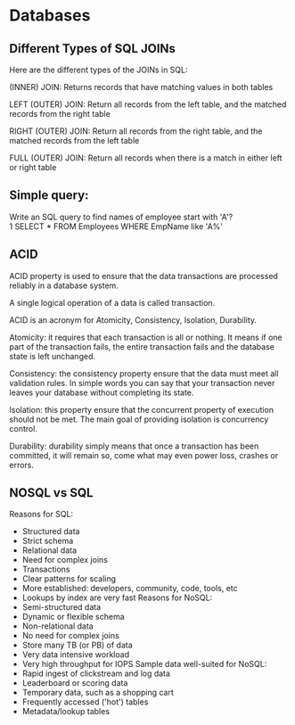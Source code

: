 # Databases

## Different Types of SQL JOINs  

Here are the different types of the JOINs in SQL:  

(INNER) JOIN: Returns records that have matching values in both tables  

LEFT (OUTER) JOIN: Return all records from the left table, and the matched records from the right table  

RIGHT (OUTER) JOIN: Return all records from the right table, and the matched records from the left table  

FULL (OUTER) JOIN: Return all records when there is a match in either left or right table  


## Simple query:

Write an SQL query to find names of employee start with 'A'?  
 1
SELECT * FROM Employees WHERE EmpName like 'A%'


## ACID

ACID property is used to ensure that the data transactions are processed reliably in a database system.

A single logical operation of a data is called transaction.

ACID is an acronym for Atomicity, Consistency, Isolation, Durability.

Atomicity: it requires that each transaction is all or nothing. It means if one part of the transaction fails, the entire transaction fails and the database state is left unchanged.

Consistency: the consistency property ensure that the data must meet all validation rules. In simple words you can say that your transaction never leaves your database without completing its state.

Isolation: this property ensure that the concurrent property of execution should not be met. The main goal of providing isolation is concurrency control.

Durability: durability simply means that once a transaction has been committed, it will remain so, come what may even power loss, crashes or errors.



## NOSQL vs SQL

Reasons for SQL:
* Structured data
* Strict schema
* Relational data
* Need for complex joins
* Transactions
* Clear patterns for scaling
* More established: developers, community, code, tools, etc
* Lookups by index are very fast
Reasons for NoSQL:
* Semi-structured data
* Dynamic or flexible schema
* Non-relational data
* No need for complex joins
* Store many TB (or PB) of data
* Very data intensive workload
* Very high throughput for IOPS
Sample data well-suited for NoSQL:
* Rapid ingest of clickstream and log data
* Leaderboard or scoring data
* Temporary data, such as a shopping cart
* Frequently accessed ('hot') tables
* Metadata/lookup tables

